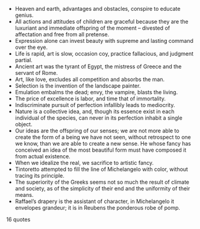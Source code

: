  - Heaven and earth, advantages and obstacles, conspire to educate genius.
 - All actions and attitudes of children are graceful because they are the luxuriant and immediate offspring of the moment – divested of affectation and free from all pretense.
 - Expression alone can invest beauty with supreme and lasting command over the eye.
 - Life is rapid, art is slow, occasion coy, practice fallacious, and judgment partial.
 - Ancient art was the tyrant of Egypt, the mistress of Greece and the servant of Rome.
 - Art, like love, excludes all competition and absorbs the man.
 - Selection is the invention of the landscape painter.
 - Emulation embalms the dead; envy, the vampire, blasts the living.
 - The price of excellence is labor, and time that of immortality.
 - Indiscriminate pursuit of perfection infallibly leads to mediocrity.
 - Nature is a collective idea, and, though its essence exist in each individual of the species, can never in its perfection inhabit a single object.
 - Our ideas are the offspring of our senses; we are not more able to create the form of a being we have not seen, without retrospect to one we know, than we are able to create a new sense. He whose fancy has conceived an idea of the most beautiful form must have composed it from actual existence.
 - When we idealize the real, we sacrifice to artistic fancy.
 - Tintoretto attempted to fill the line of Michelangelo with color, without tracing its principle.
 - The superiority of the Greeks seems not so much the result of climate and society, as of the simplicity of their end and the uniformity of their means.
 - Raffael’s drapery is the assistant of character, in Michelangelo it envelopes grandeur; it is in Reubens the ponderous robe of pomp.

16 quotes